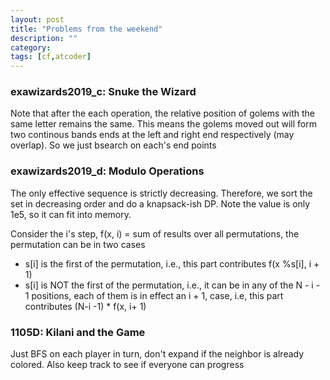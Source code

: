 ```yaml
---
layout: post
title: "Problems from the weekend"
description: ""
category: 
tags: [cf,atcoder]
---
```


### exawizards2019_c: Snuke the Wizard

Note that after the each operation, the relative position of golems with the same letter remains the same. This means the golems moved out will form two continous bands ends at the left and right end respectively (may overlap). So we just bsearch on each's end points


### exawizards2019_d: Modulo Operations

The only effective sequence is strictly decreasing. Therefore, we sort the set in decreasing order and do a knapsack-ish DP. Note the value is only 1e5, so it can fit into memory.

Consider the i's step, f(x, i) = sum of results over all permutations, the permutation can be in two cases

* s[i] is the first of the permutation, i.e., this part contributes f(x %s[i], i + 1)
* s[i] is NOT the first of the permutation, i.e., it can be in any of the N - i - 1 positions, each of them is in effect an i + 1, case, i.e, this part contributes (N-i -1) * f(x, i+ 1) 

### 1105D: Kilani and the Game
Just BFS on each player in turn, don't expand if the neighbor is already colored. Also keep track to see if everyone can progress
